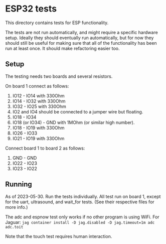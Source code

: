 # ESP32 tests

This directory contains tests for ESP functionality.

The tests are not run automatically, and might require a specific hardware setup.
Ideally they should eventually run automatically, but for now they should still
be useful for making sure that all of the functionality has been run at least
once. It should make refactoring easier too.

## Setup

The testing needs two boards and several resistors.

On board 1 connect as follows:
1. IO12 - IO14 with 330Ohm
2. IO14 - IO32 with 330Ohm
3. IO32 - IO25 with 330Ohm
4. IO2 and IO4 should be connected to a jumper wire but floating.
6. IO18 - IO34
7. IO18 (or IO34) - GND with 1MOhm (or similar high number).
5. IO18 - IO19 with 330Ohm
8. IO26 - IO33
9. IO21 - IO19 with 330Ohm

Connect board 1 to board 2 as follows:
1. GND - GND
2. IO22 - IO23
3. IO23 - IO22

## Running

As of 2023-05-30.
Run the tests individually. All test run on board 1, except for the
uart, ultrasound, and wait_for tests. (See their respective files for more info.)

The adc and espnow test only works if no other program is using WiFi.
For Jaguar:
`jag container install -D jag.disabled -D jag.timeout=1m adc adc.toit`

Note that the touch test requires human interaction.

